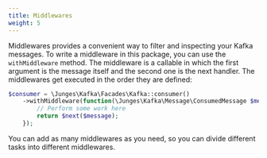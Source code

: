 ```yaml
---
title: Middlewares
weight: 5
---
```


Middlewares provides a convenient way to filter and inspecting your Kafka messages. To write a middleware in this package, you can use the `withMiddleware` method. The middleware is a callable in which the first argument is the message itself and the second one is the next handler. The middlewares get executed in the order they are defined:

```php
$consumer = \Junges\Kafka\Facades\Kafka::consumer()
    ->withMiddleware(function(\Junges\Kafka\Message\ConsumedMessage $message, callable $next) {
        // Perform some work here
        return $next($message);
    });
```

You can add as many middlewares as you need, so you can divide different tasks into different middlewares.